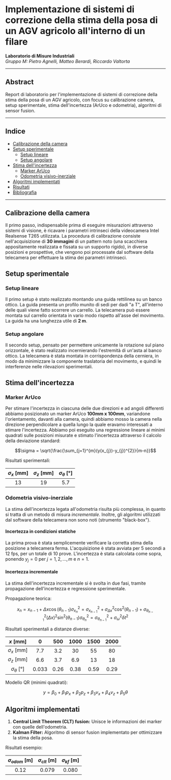# Implementazione di sistemi di correzione della stima della posa di un AGV agricolo all'interno di un filare

**Laboratorio di Misure Industriali**  
*Gruppo M: Pietro Agnelli, Matteo Berardi, Riccardo Valtorta*

---

## Abstract
Report di laboratorio per l'implementazione di sistemi di correzione della stima della posa di un AGV agricolo, con focus su calibrazione camera, setup sperimentale, stima dell'incertezza (ArUco e odometria), algoritmi di sensor fusion.

---

## Indice
- [Calibrazione della camera](#calibrazione-della-camera)
- [Setup sperimentale](#setup-sperimentale)
    - [Setup lineare](#setup-lineare)
    - [Setup angolare](#setup-angolare)
- [Stima dell'incertezza](#stima-dellincertezza)
    - [Marker ArUco](#marker-aruco)
    - [Odometria visivo-inerziale](#odometria-visivo-inerziale)
- [Algoritmi implementati](#algoritmi-implementati)
- [Risultati](#risultati)
- [Bibliografia](#bibliografia)

---

## Calibrazione della camera

Il primo passo, indispensabile prima di eseguire misurazioni attraverso sistemi di visione, è ricavare i parametri intrinseci della videocamera Intel Realsense T265 utilizzata. La procedura di calibrazione consiste nell'acquisizione di **30 immagini** di un pattern noto (una scacchiera appositamente realizzata e fissata su un supporto rigido), in diverse posizioni e prospettive, che vengono poi processate dal software della telecamera per effettuare la stima dei parametri intrinseci. 

## Setup sperimentale

### Setup lineare
Il primo setup è stato realizzato montando una guida rettilinea su un banco ottico. La guida presenta un profilo munito di sedi per dadi "a T", all'interno delle quali viene fatto scorrere un carrello. La telecamera può essere montata sul carrello orientata in vario modo rispetto all'asse del movimento. La guida ha una lunghezza utile di **2 m**.

### Setup angolare
Il secondo setup, pensato per permettere unicamente la rotazione sul piano orizzontale, è stato realizzato incernierando l'estremità di un'asta al banco ottico. La telecamera è stata montata in corrispondenza della cerniera, in modo da minimizzare la componente traslatoria del movimento, e quindi le interferenze nelle rilevazioni sperimentali.

## Stima dell'incertezza

### Marker ArUco
Per stimare l'incertezza in ciascuna delle due direzioni e ad angoli differenti abbiamo posizionato un marker ArUco **100mm x 100mm**, variandone l'orientamento, davanti alla camera, quindi abbiamo mosso la camera nella direzione perpendicolare a quella lungo la quale eravamo interessati a stimare l'incertezza. Abbiamo poi eseguito una regressione lineare ai minimi quadrati sulle posizioni misurate e stimato l'incertezza attraverso il calcolo della deviazione standard:

```math
\sigma = \sqrt{\frac{\sum_{j=1}^{m}(y(x_{j})-y_{j})^{2}}{m-n}}
```

Risultati sperimentali:

| $\sigma_x$ [mm] | $\sigma_z$ [mm] | $\sigma_{\theta}$ [°] |
|:---------------:|:---------------:|:---------------------:|
| 13              | 19              | 5.7                   |

### Odometria visivo-inerziale
La stima dell'incertezza legata all'odometria risulta più complessa, in quanto si tratta di un metodo di misura *incrementale*. Inoltre, gli algoritmi utilizzati dal software della telecamera non sono noti (strumento "black-box").

#### Incertezza in condizioni statiche
La prima prova è stata semplicemente verificare la corretta stima della posizione a telecamera ferma. L'acquisizione è stata avviata per 5 secondi a 12 fps, per un totale di 10 prove. L'incertezza è stata calcolata come sopra, ponendo $y_{j}=0$ per $j=1,2,...,m$ e $n=1$.

#### Incertezza incrementale
La stima dell'incertezza incrementale si è svolta in due fasi, tramite propagazione dell'incertezza e regressione sperimentale.

Propagazione teorica:

```math
x_n = x_{n-1} + \Delta x \cos(\theta_{n-1})
\sigma_{x_n}^2 = \sigma_{x_{n-1}}^2 + \sigma_{\Delta x}^2 \cos^2(\theta_{n-1}) + \sigma_{\theta_{n-1}}^2 (\Delta x)^2 \sin^2(\theta_{n-1})
\sigma_{\theta_n}^2 = \sigma_{\theta_{n-1}}^2 + \sigma_{\omega}^2 \delta t^2
```

Risultati sperimentali a distanze diverse:

| $x$ [mm] | 0    | 500  | 1000 | 1500 | 2000 |
|:--------:|:----:|:----:|:----:|:----:|:----:|
| $\sigma_x$ [mm]    | 7.7  | 3.2  | 30   | 55   | 80   |
| $\sigma_z$ [mm]    | 6.6  | 3.7  | 6.9  | 13   | 18   |
| $\sigma_{\theta}$ [°] | 0.033| 0.26 | 0.38 | 0.59 | 0.29 |

Modello QR (minimi quadrati):

```math
y = \beta_0 + \beta_{1}p_{x} + \beta_{2}p_{z} + \beta_{3}v_{x} + \beta_{4}v_{z} + \beta_{5}\theta
```

## Algoritmi implementati

1. **Central Limit Theorem (CLT) fusion:** Unisce le informazioni dei marker con quelle dell'odometria.
2. **Kalman Filter:** Algoritmo di sensor fusion implementato per ottimizzare la stima della posa.

Risultati esempio:

| $\sigma_{odom}$ [m] | $\sigma_{clt}$ [m] | $\sigma_{kf}$ [m] |
|:-------------------:|:------------------:|:-----------------:|
| 0.12                | 0.079              | 0.080             |
